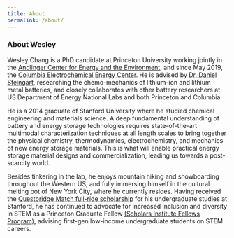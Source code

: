 ```yaml
---
title: About
permalink: /about/
---
```


### About Wesley
Wesley Chang is a PhD candidate at Princeton University working jointly in the [Andlinger Center for Energy and the Environment](https://acee.princeton.edu/), and since May 2019, the [Columbia Electrochemical Energy Center](https://ceec.engineering.columbia.edu/). He is advised by [Dr. Daniel Steingart](https://dansteingart.com/), researching the chemo-mechanics of lithium-ion and lithium metal batteries, and closely collaborates with other battery researchers at US Department of Energy National Labs and both Princeton and Columbia. 
 
He is a 2014 graduate of Stanford University where he studied chemical engineering and materials science. A deep fundamental understanding of battery and energy storage technologies requires state-of-the-art multimodal characterization techniques at all length scales to bring together the physical chemistry, thermodynamics, electrochemistry, and mechanics of new energy storage materials. This is what will enable practical energy storage material designs and commercialization, leading us towards a post-scarcity world. 
 
Besides tinkering in the lab, he enjoys mountain hiking and snowboarding throughout the Western US, and fully immersing himself in the cultural melting pot of New York City, where he currently resides. Having received the [Questbridge Match full-ride scholarship](https://www.questbridge.org/about/mission-and-vision) for his undergraduate studies at Stanford, he has continued to advocate for increased inclusion and diversity in STEM as a Princeton Graduate Fellow [(Scholars Institute Fellows Program)](https://sifp.princeton.edu/our-mission), advising first-gen low-income undergraduate students on STEM careers. 
